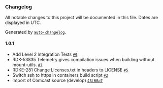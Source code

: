 ### Changelog

All notable changes to this project will be documented in this file. Dates are displayed in UTC.

Generated by [`auto-changelog`](https://github.com/CookPete/auto-changelog).

#### 1.0.1

- Add Level 2 Integration Tests [`#9`](https://github.com/rdkcentral/telemetry/pull/9)
- RDK-53835 Telemetry gives compilation issues when building without mount-utils. [`#7`](https://github.com/rdkcentral/telemetry/pull/7)
- RDKE-281 Change Licenses.txt in headers to LICENSE [`#5`](https://github.com/rdkcentral/telemetry/pull/5)
- Switch ssh to https in containers build script [`#2`](https://github.com/rdkcentral/telemetry/pull/2)
- Import of Comcast source (develop) [`43f60a7`](https://github.com/rdkcentral/telemetry/commit/43f60a7f8788a1544abc84b924f5d845d2d368f9)
